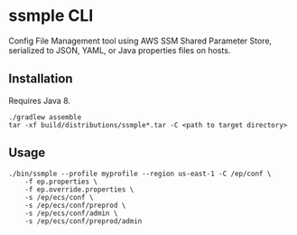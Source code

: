 ssmple CLI
==========

Config File Management tool using AWS SSM Shared Parameter Store, serialized to JSON, YAML, or Java properties files on hosts.

Installation
------------

Requires Java 8.

```
./gradlew assemble
tar -xf build/distributions/ssmple*.tar -C <path to target directory>
```

Usage
-----

```
./bin/ssmple --profile myprofile --region us-east-1 -C /ep/conf \
    -f ep.properties \
    -f ep.override.properties \
    -s /ep/ecs/conf \
    -s /ep/ecs/conf/preprod \
    -s /ep/ecs/conf/admin \
    -s /ep/ecs/conf/preprod/admin
```

